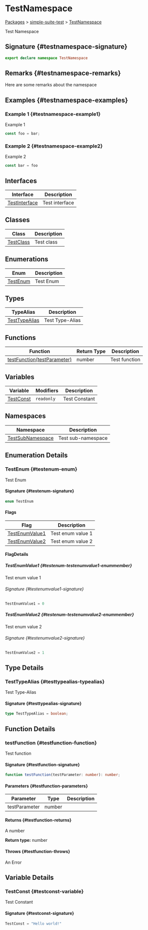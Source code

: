 # TestNamespace

[Packages](./index) &gt; [simple-suite-test](./simple-suite-test) &gt; [TestNamespace](./simple-suite-test/testnamespace-namespace)

Test Namespace

## Signature {#testnamespace-signature}

```typescript
export declare namespace TestNamespace 
```

## Remarks {#testnamespace-remarks}

Here are some remarks about the namespace

## Examples {#testnamespace-examples}

### Example 1 {#testnamespace-example1}

Example 1

```typescript
const foo = bar;
```

### Example 2 {#testnamespace-example2}

Example 2

```javascript
const bar = foo
```

## Interfaces

|  Interface | Description |
|  --- | --- |
|  [TestInterface](./simple-suite-test/testnamespace/testinterface-interface) | Test interface |

## Classes

|  Class | Description |
|  --- | --- |
|  [TestClass](./simple-suite-test/testnamespace/testclass-class) | Test class |

## Enumerations

|  Enum | Description |
|  --- | --- |
|  [TestEnum](./simple-suite-test/testnamespace-namespace#testenum-enum) | Test Enum |

## Types

|  TypeAlias | Description |
|  --- | --- |
|  [TestTypeAlias](./simple-suite-test/testnamespace-namespace#testtypealias-typealias) | Test Type-Alias |

## Functions

|  Function | Return Type | Description |
|  --- | --- | --- |
|  [testFunction(testParameter)](./simple-suite-test/testnamespace-namespace#testfunction-function) | number | Test function |

## Variables

|  Variable | Modifiers | Description |
|  --- | --- | --- |
|  [TestConst](./simple-suite-test/testnamespace-namespace#testconst-variable) | <code>readonly</code> | Test Constant |

## Namespaces

|  Namespace | Description |
|  --- | --- |
|  [TestSubNamespace](./simple-suite-test/testnamespace/testsubnamespace-namespace) | Test sub-namespace |

## Enumeration Details

### TestEnum {#testenum-enum}

Test Enum

#### Signature {#testenum-signature}

```typescript
enum TestEnum 
```

#### Flags

|  Flag | Description |
|  --- | --- |
|  [TestEnumValue1](./simple-suite-test/testnamespace-namespace#testenum-testenumvalue1-enummember) | Test enum value 1 |
|  [TestEnumValue2](./simple-suite-test/testnamespace-namespace#testenum-testenumvalue2-enummember) | Test enum value 2 |

#### FlagDetails

##### TestEnumValue1 {#testenum-testenumvalue1-enummember}

Test enum value 1

###### Signature {#testenumvalue1-signature}

```typescript
TestEnumValue1 = 0
```

##### TestEnumValue2 {#testenum-testenumvalue2-enummember}

Test enum value 2

###### Signature {#testenumvalue2-signature}

```typescript
TestEnumValue2 = 1
```

## Type Details

### TestTypeAlias {#testtypealias-typealias}

Test Type-Alias

#### Signature {#testtypealias-signature}

```typescript
type TestTypeAlias = boolean;
```

## Function Details

### testFunction {#testfunction-function}

Test function

#### Signature {#testfunction-signature}

```typescript
function testFunction(testParameter: number): number;
```

#### Parameters {#testfunction-parameters}

|  Parameter | Type | Description |
|  --- | --- | --- |
|  testParameter | number |  |

#### Returns {#testfunction-returns}

A number

<b>Return type:</b> number

#### Throws {#testfunction-throws}

An Error

## Variable Details

### TestConst {#testconst-variable}

Test Constant

#### Signature {#testconst-signature}

```typescript
TestConst = "Hello world!"
```